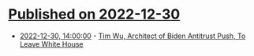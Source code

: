 # [Published on 2022-12-30](index.md)

* [2022-12-30, 14:00:00](https://yro.slashdot.org/story/22/12/30/1141251/tim-wu-architect-of-biden-antitrust-push-to-leave-white-house?utm_source=rss1.0mainlinkanon&utm_medium=feed) - [Tim Wu, Architect of Biden Antitrust Push, To Leave White House](https://yro.slashdot.org/story/22/12/30/1141251/tim-wu-architect-of-biden-antitrust-push-to-leave-white-house?utm_source=rss1.0mainlinkanon&utm_medium=feed)
